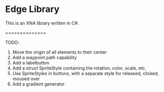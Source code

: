 Edge Library
===============

This is an XNA library written in C#.

==============

TODO:
1. Move the origin of all elements to their center
2. Add a waypoint path capability
3. Add a labelbutton
4. Add a struct SpriteStyle containing the rotation, color, scale, etc.
5. Use SpriteStyles in buttons, with a separate style for released, clicked, moused over
6. Add a gradient generator
